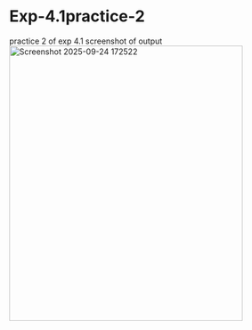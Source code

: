 # Exp-4.1practice-2
practice 2 of exp 4.1
screenshot of output
<img width="419" height="495" alt="Screenshot 2025-09-24 172522" src="https://github.com/user-attachments/assets/66905c64-1acc-46f5-bbc1-02cdc3380e4b" />

